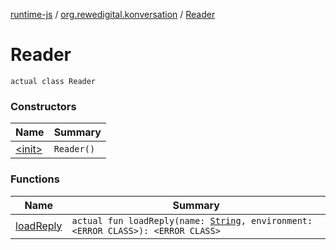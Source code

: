 [runtime-js](../../index.md) / [org.rewedigital.konversation](../index.md) / [Reader](./index.md)

# Reader

`actual class Reader`

### Constructors

| Name | Summary |
|---|---|
| [&lt;init&gt;](-init-.md) | `Reader()` |

### Functions

| Name | Summary |
|---|---|
| [loadReply](load-reply.md) | `actual fun loadReply(name: `[`String`](https://kotlinlang.org/api/latest/jvm/stdlib/kotlin/-string/index.html)`, environment: <ERROR CLASS>): <ERROR CLASS>` |
